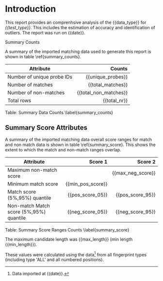 # Introduction

This report provides an comprenhsive analysis of the {{data_type}} for *{{test_type}}*. This includes the estimation of accuracy and identification of outliers. The report was run on {{date}}.

Summary Counts

A summary of the imported matching data used to generate this report is shown in table \ref{summary_counts}.

| Attribute     | Counts  |
| ------------- | -----:|
| Number of unique probe IDs    | {{unique_probes}}
| Number of matches      | {{total_matches}} |
| Number of non-matches      | {{total_non_matches}} |
| Total rows      | {{total_nr}} |

Table: Summary Data Counts \label{summary_counts}

## Summary Score Attributes

A summary of the imported matching data overall score ranges for match and non match data is shown in table \ref{summary_score}. This shows the extent to which the match and non-match ranges overlap.

| Attribute     | Score  1| Score  2|
| ------------- | -----:| -----:|
| Maximum non-match score  | | {{max_neg_score}} | 
| Minimum match score      | {{min_pos_score}} | |
| Match score   (5%,95%) quantile  | {{pos_score_05}} |  {{pos_score_95}}|
| Non-match Match score  (5%,95%) quantile   |  {{neg_score_05}} | {{neg_score_95}}|

Table: Summary Score Ranges Counts \label{summary_score}

The maximum candidate length was {{max_length}} (min length {{min_length}}).

These values were calculated using the data[^1] from all fingerprint types (including type 'ALL' and all numbered positions).

[^1]: Data imported at {{date}}.
